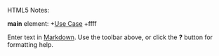 HTML5 Notes:

**main** element:
+[Use Case](http://www.w3.org/html/wg/wiki/User:Sfaulkne/main-usecases)
+ffff


Enter text in [Markdown](http://daringfireball.net/projects/markdown/). Use the toolbar above, or click the **?** button for formatting help.
